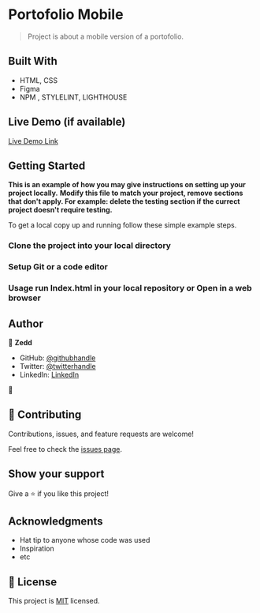 # Portofolio Mobile

> Project is about a mobile version of a portofolio.


## Built With

- HTML, CSS
- Figma
- NPM , STYLELINT, LIGHTHOUSE

## Live Demo (if available)

[Live Demo Link](https://0zedd.github.io/Portfolio/)


## Getting Started

**This is an example of how you may give instructions on setting up your project locally.**
**Modify this file to match your project, remove sections that don't apply. For example: delete the testing section if the currect project doesn't require testing.**


To get a local copy up and running follow these simple example steps.

### Clone the project into your local directory

### Setup Git or a code editor

### Usage run Index.html in your local repository or Open in a web browser




## Author

👤 **Zedd**

- GitHub: [@githubhandle](https://github.com/0zedd)
- Twitter: [@twitterhandle](https://twitter.com/twitterhandle)
- LinkedIn: [LinkedIn](www.linkedin.com/in/zedekiah-atapagra)

👤
## 🤝 Contributing

Contributions, issues, and feature requests are welcome!

Feel free to check the [issues page](../../issues/).

## Show your support

Give a ⭐️ if you like this project!

## Acknowledgments

- Hat tip to anyone whose code was used
- Inspiration
- etc

## 📝 License

This project is [MIT](./MIT.md) licensed.
